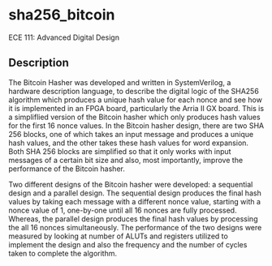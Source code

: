 # sha256_bitcoin
ECE 111: Advanced Digital Design

## Description
The Bitcoin Hasher was developed and written in SystemVerilog, a hardware description language, to describe the digital logic of the SHA256 algorithm which produces a unique hash value for each nonce and see how it is implemented in an FPGA board, particularly the Arria II GX board. This is a simpliflied version of the Bitcoin hasher which only produces hash values for the first 16 nonce values. In the Bitcoin hasher design, there are two SHA 256 blocks, one of which takes an input message and produces a unique hash values, and the other takes these hash values for word expansion. Both SHA 256 blocks are simplified so that it only works with input messages of a certain bit size and also, most importantly, improve the performance of the Bitcoin hasher. 

Two different designs of the Bitcoin hasher were developed: a sequential design and a parallel design. The sequential design produces the final hash values by taking each message with a different nonce value, starting with a nonce value of 1, one-by-one until all 16 nonces are fully processed. Whereas, the parallel design produces the final hash values by processing the all 16 nonces simultaneously. The performance of the two designs were measured by looking at number of ALUTs and registers utilized to implement the design and also the frequency and the number of cycles taken to complete the algorithm. 
